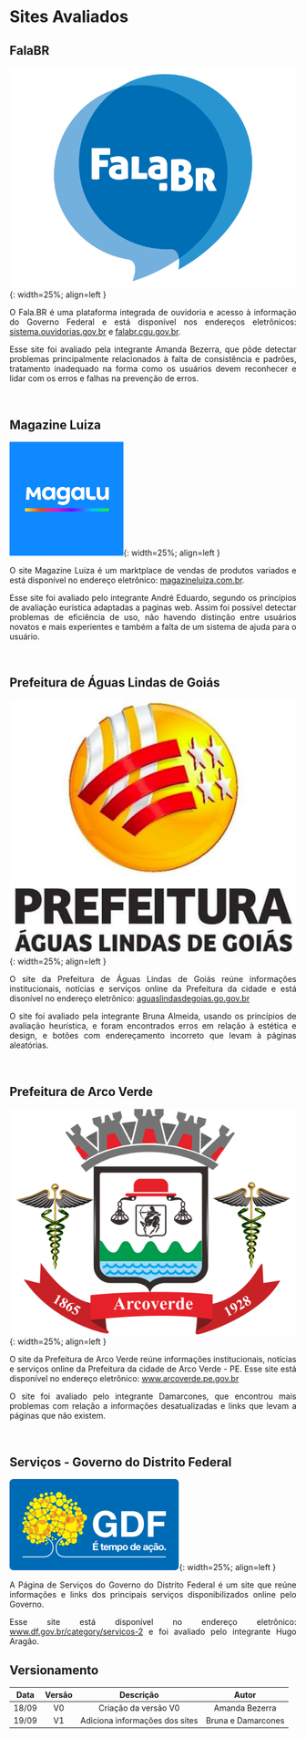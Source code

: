 # Sites Avaliados

## FalaBR

![Logo Fala.BR](../imagens/logo_falabr.png){: width=25%; align=left }

<p align="justify">
O Fala.BR é uma plataforma integrada de ouvidoria e acesso à informação do Governo Federal e está disponível nos endereços eletrônicos:
<a href="https://sistema.ouvidorias.gov.br">sistema.ouvidorias.gov.br</a> e <a href="https://falabr.cgu.gov.br">falabr.cgu.gov.br</a>.
</p>
<p align="justify">
Esse site foi avaliado pela integrante Amanda Bezerra, que pôde detectar problemas principalmente relacionados à falta de consistência e padrões, tratamento inadequado na forma como os usuários devem reconhecer e lidar com os erros e falhas na prevenção de erros.
</p>
</br>

## Magazine Luiza

![Logo Magalu](../imagens/logo_magalu.png){: width=25%; align=left }

<p align="justify">
O site Magazine Luiza é um marktplace de vendas de produtos variados e está disponível no endereço eletrônico:
<a href="https://www.magazineluiza.com.br/">magazineluiza.com.br</a>.
</p>
<p align="justify">
Esse site foi avaliado pelo integrante André Eduardo, segundo os princípios de avaliação eurística adaptadas a paginas web. Assim foi possível detectar problemas de eficiência de uso, não havendo  distinção entre  usuários novatos e mais experientes e também a falta de um sistema de ajuda para o usuário.
</p>
</br>

## Prefeitura de Águas Lindas de Goiás

![Placeholder](../imagens/prefeituraALG.jpg){: width=25%; align=left }

<p align="justify">
    O site da Prefeitura de Águas Lindas de Goiás reúne informações institucionais, notícias e serviços online da Prefeitura da cidade e está disonível no endereço eletrônico:
    <a href="https://aguaslindasdegoias.go.gov.br/">aguaslindasdegoias.go.gov.br</a>

<p align="justify">
O site foi avaliado pela integrante Bruna Almeida, usando os princípios de avaliação heurística, e foram encontrados erros em relação à estética e design, e botões com endereçamento incorreto que levam à páginas aleatórias.
</p>
</p>
</br>

## Prefeitura de Arco Verde

![Logo Prefeitura de Arco Verde](../imagens/logo_arcoverde.png){: width=25%; align=left }

<p align="justify">
O site da Prefeitura de Arco Verde reúne informações institucionais, notícias e serviços online da Prefeitura da cidade de Arco Verde - PE. Esse site está disponível no endereço eletrônico:
<a href="http://www.arcoverde.pe.gov.br/">www.arcoverde.pe.gov.br</a>
</p>
<p align="justify">
 O site foi avaliado pelo integrante Damarcones, que encontrou mais problemas com relação a informações desatualizadas e links que levam a páginas que não existem.
</p>
</br>

## Serviços - Governo do Distrito Federal

![Placeholder](../imagens/logo_gdf.svg){: width=25%; align=left }

<p align="justify">
A Página de Serviços do Governo do Distrito Federal é um site que reúne informações e links dos principais serviços disponibilizados online pelo Governo.
<p align="justify">
Esse site está disponível no endereço eletrônico:
<a href="http://www.df.gov.br/category/servicos-2/">www.df.gov.br/category/servicos-2</a> e foi avaliado pelo integrante Hugo Aragão.
</p>
</p>


## Versionamento

| Data | Versão | Descrição | Autor |
|:----:|:------:|:---------:|:-----:|
|18/09 | V0     | Criação da versão V0 | Amanda Bezerra |
|19/09 | V1     |Adiciona informações dos sites|Bruna e Damarcones|